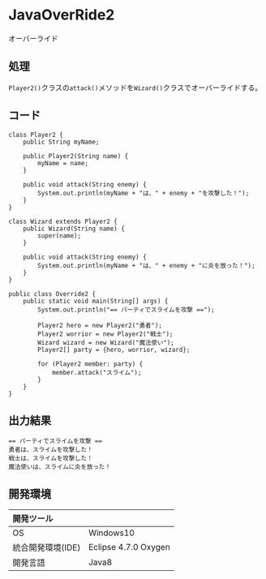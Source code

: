 # JavaOverRide2
オーバーライド

## 処理
`Player2()`クラスの`attack()`メソッドを`Wizard()`クラスでオーバーライドする。

## コード
```
class Player2 {
	public String myName;

	public Player2(String name) {
		myName = name;
	}

	public void attack(String enemy) {
		System.out.println(myName + "は、" + enemy + "を攻撃した！");
	}
}

class Wizard extends Player2 {
	public Wizard(String name) {
		super(name);
	}

	public void attack(String enemy) {
		System.out.println(myName + "は、" + enemy + "に炎を放った！");
	}
}

public class Override2 {
	public static void main(String[] args) {
		System.out.println("== パーティでスライムを攻撃 ==");

		Player2 hero = new Player2("勇者");
		Player2 worrior = new Player2("戦士");
		Wizard wizard = new Wizard("魔法使い");
		Player2[] party = {hero, worrior, wizard};

		for (Player2 member: party) {
			member.attack("スライム");
		}
	}
}
```

## 出力結果  
```
== パーティでスライムを攻撃 ==
勇者は、スライムを攻撃した！
戦士は、スライムを攻撃した！
魔法使いは、スライムに炎を放った！
```
  
## 開発環境
| 開発ツール |  |
|:-|:-|
| OS | Windows10 |
| 統合開発環境(IDE) | Eclipse 4.7.0 Oxygen |
| 開発言語 | Java8 |
